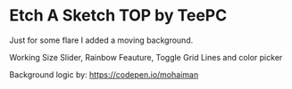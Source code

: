 # Etch A Sketch TOP by TeePC



Just for some flare I added a moving background.

Working Size Slider, Rainbow Feauture, Toggle Grid Lines and color picker



Background logic by: https://codepen.io/mohaiman
